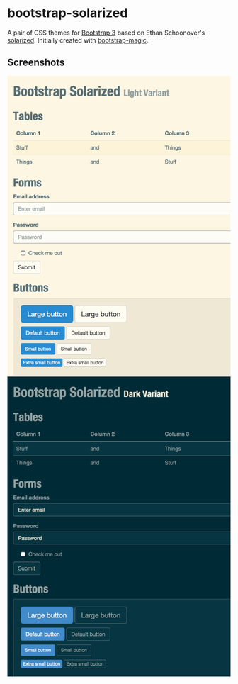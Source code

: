 # bootstrap-solarized

A pair of CSS themes for [Bootstrap 3](http://getbootstrap.com/) based
on Ethan Schoonover's
[solarized](http://ethanschoonover.com/solarized).  Initially created
with [bootstrap-magic](http://pikock.github.io/bootstrap-magic).


## Screenshots

![light](demo/light.html.png) ![dark](demo/dark.html.png)
